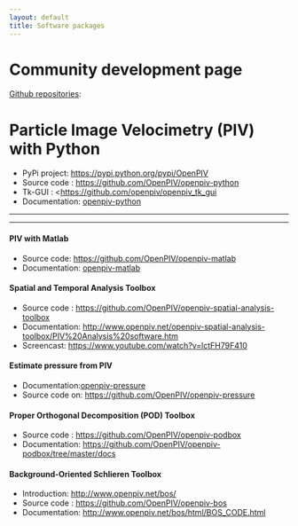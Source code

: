 ```yaml
---
layout: default
title: Software packages 
---
```


# Community development page

[Github repositories](http://github.com/openpiv):


# Particle Image Velocimetry (PIV) with Python

* PyPi project: <https://pypi.python.org/pypi/OpenPIV>
* Source code : <https://github.com/OpenPIV/openpiv-python>
* Tk-GUI : <https://github.com/openpiv/openpiv_tk_gui
* Documentation:  [openpiv-python]


----

----

#### PIV with Matlab
* Source code: <https://github.com/OpenPIV/openpiv-matlab>
* Documentation:  [openpiv-matlab]
		
#### Spatial and Temporal Analysis Toolbox
* Source code : <https://github.com/OpenPIV/openpiv-spatial-analysis-toolbox>
* Documentation: <http://www.openpiv.net/openpiv-spatial-analysis-toolbox/PIV%20Analysis%20software.htm>
* Screencast: <https://www.youtube.com/watch?v=lctFH79F410>

#### Estimate pressure from PIV
* Documentation:[openpiv-pressure]
* Source code on: <https://github.com/OpenPIV/openpiv-pressure>

#### Proper Orthogonal Decomposition (POD) Toolbox
* Source code : <https://github.com/OpenPIV/openpiv-podbox>
* Documentation: <https://github.com/OpenPIV/openpiv-podbox/tree/master/docs>

#### Background-Oriented Schlieren Toolbox
* Introduction: <http://www.openpiv.net/bos/>
* Source code : <https://github.com/OpenPIV/openpiv-bos>
* Documentation: <http://www.openpiv.net/bos/html/BOS_CODE.html>

[openpiv-matlab]: http://www.openpiv.net/openpiv-matlab
[openpiv-python]: http://openpiv.readthedocs.org/
[openpiv-pressure]: http://www.openpiv.net/openpiv-pressure
